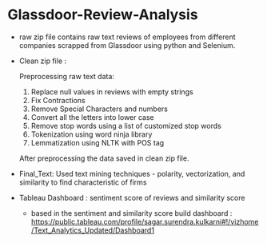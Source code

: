 # Glassdoor-Review-Analysis

- raw zip file contains raw text reviews of employees from different companies scrapped from Glassdoor using python and Selenium.  

- Clean zip file : 

    Preprocessing raw text data: 
    1. Replace null values in reviews with empty strings
    2. Fix Contractions
    3. Remove Special Characters and numbers
    4. Convert all the letters into lower case
    5. Remove stop words using a list of customized stop words
    5. Tokenization using word ninja library
    6. Lemmatization using NLTK with POS tag

   After preprocessing the data saved in clean zip file. 

- Final_Text: Used text mining techniques - polarity, vectorization, and similarity to find characteristic of firms

- Tableau Dashboard : sentiment score of reviews and similarity score  
    - based in the sentiment and similarity score build dashboard : https://public.tableau.com/profile/sagar.surendra.kulkarni#!/vizhome/Text_Analytics_Updated/Dashboard1
